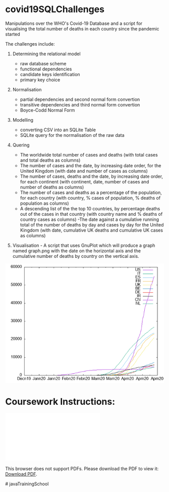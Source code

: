 # covid19SQLChallenges
Manipulations over the WHO's Covid-19 Database and a script for visualising the total number of deaths in each country since the pandemic started

The challenges include:
 1. Determining the relational model
    - raw database scheme
    - functional dependencies
    - candidate keys identification
    - primary key choice
    
 2. Normalisation
    - partial dependencies and second normal form convertion
    - transitive dependencies and third normal form convertion
    - Boyce-Codd Normal Form
  
 3. Modelling 
    - converting CSV into an SQLite Table
    - SQLite query for the normalisation of the raw data
    
 4. Quering
    - The worldwide total number of cases and deaths (with total cases and total deaths as columns)
    - The number of cases and the date, by increasing date order, for the United Kingdom (with date and number of cases as columns)
    - The number of cases, deaths and the date, by increasing date order, for each continent (with continent, date, number of cases and number of deaths as columns)
    - The number of cases and deaths as a percentage of the population, for each country (with country, % cases of population, % deaths of population as columns)
    - A descending list of the the top 10 countries, by percentage deaths out of the cases in that country (with country name and % deaths of country cases as columns)
    -The date against a cumulative running total of the number of deaths by day and cases by day for the United Kingdom (with date, cumulative UK deaths and cumulative UK cases as columns)
  5. Visualisation
    - A script that uses GnuPlot which will produce a graph named graph.png with the date on the horizontal axis and the cumulative number of deaths by country on the vertical axis.
      

![A visualisation of the data using the plot.sh script](graph.png) 

# Coursework Instructions:

<object data="Instructions.pdf" type="application/pdf" width="700px" height="700px">
    <embed src="Instructions.pdf">
        <p>This browser does not support PDFs. Please download the PDF to view it: <a href="Instructions.pdf">Download PDF</a>.</p>
    </embed>
</object># javaTrainingSchool
